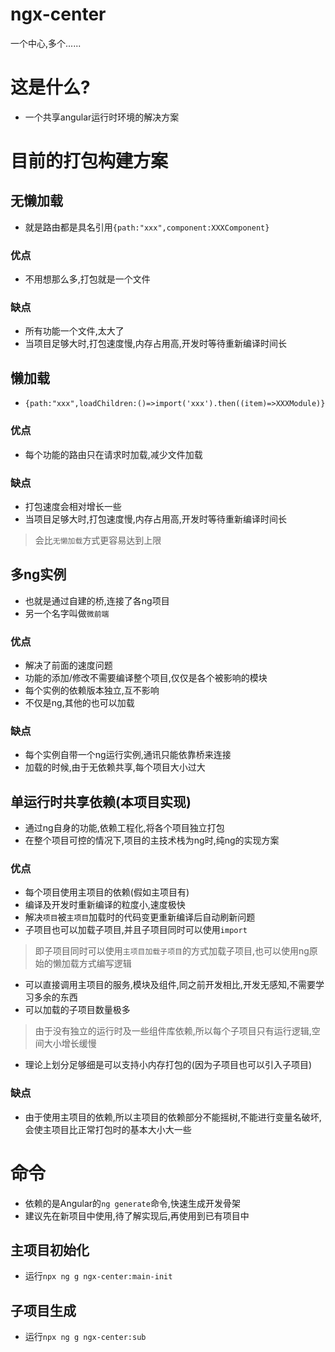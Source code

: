 # ngx-center

一个中心,多个......

# 这是什么?
- 一个共享angular运行时环境的解决方案

# 目前的打包构建方案
## 无懒加载
- 就是路由都是具名引用`{path:"xxx",component:XXXComponent}`
### 优点
- 不用想那么多,打包就是一个文件

### 缺点
- 所有功能一个文件,太大了
- 当项目足够大时,打包速度慢,内存占用高,开发时等待重新编译时间长
## 懒加载
- `{path:"xxx",loadChildren:()=>import('xxx').then((item)=>XXXModule)}`

### 优点
- 每个功能的路由只在请求时加载,减少文件加载

### 缺点
- 打包速度会相对增长一些
- 当项目足够大时,打包速度慢,内存占用高,开发时等待重新编译时间长
> 会比`无懒加载`方式更容易达到上限

## 多ng实例
- 也就是通过自建的桥,连接了各ng项目
- 另一个名字叫做`微前端`
### 优点
- 解决了前面的速度问题
- 功能的添加/修改不需要编译整个项目,仅仅是各个被影响的模块
- 每个实例的依赖版本独立,互不影响
- 不仅是ng,其他的也可以加载
### 缺点
- 每个实例自带一个ng运行实例,通讯只能依靠桥来连接
- 加载的时候,由于无依赖共享,每个项目大小过大

## 单运行时共享依赖(本项目实现)
- 通过ng自身的功能,依赖工程化,将各个项目独立打包
- 在整个项目可控的情况下,项目的主技术栈为ng时,纯ng的实现方案

### 优点
- 每个项目使用主项目的依赖(假如主项目有)
- 编译及开发时重新编译的粒度小,速度极快
- 解决`项目`被`主项目`加载时的代码变更重新编译后自动刷新问题
- 子项目也可以加载子项目,并且子项目同时可以使用`import`
> 即子项目同时可以使用`主项目加载子项目`的方式加载子项目,也可以使用ng原始的懒加载方式编写逻辑
- 可以直接调用主项目的服务,模块及组件,同之前开发相比,开发无感知,不需要学习多余的东西
- 可以加载的子项目数量极多
> 由于没有独立的运行时及一些组件库依赖,所以每个子项目只有运行逻辑,空间大小增长缓慢
- 理论上划分足够细是可以支持小内存打包的(因为子项目也可以引入子项目)
### 缺点
- 由于使用主项目的依赖,所以主项目的依赖部分不能摇树,不能进行变量名破坏,会使主项目比正常打包时的基本大小大一些


# 命令
- 依赖的是Angular的`ng generate`命令,快速生成开发骨架
- 建议先在新项目中使用,待了解实现后,再使用到已有项目中
## 主项目初始化
- 运行`npx ng g ngx-center:main-init`

## 子项目生成
- 运行`npx ng g ngx-center:sub`

